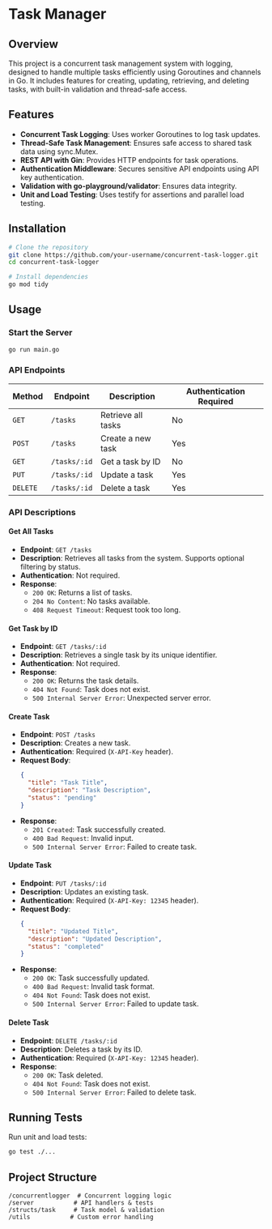 # Task Manager 

## Overview
This project is a concurrent task management system with logging, designed to handle multiple tasks efficiently using Goroutines and channels in Go. It includes features for creating, updating, retrieving, and deleting tasks, with built-in validation and thread-safe access.

## Features
- **Concurrent Task Logging**: Uses worker Goroutines to log task updates.
- **Thread-Safe Task Management**: Ensures safe access to shared task data using sync.Mutex.
- **REST API with Gin**: Provides HTTP endpoints for task operations.
- **Authentication Middleware**: Secures sensitive API endpoints using API key authentication.
- **Validation with go-playground/validator**: Ensures data integrity.
- **Unit and Load Testing**: Uses testify for assertions and parallel load testing.

## Installation

```sh
# Clone the repository
git clone https://github.com/your-username/concurrent-task-logger.git
cd concurrent-task-logger

# Install dependencies
go mod tidy
```

## Usage

### Start the Server
```sh
go run main.go
```

### API Endpoints
| Method | Endpoint | Description | Authentication Required |
|--------|----------|-------------|-----------------------|
| `GET` | `/tasks` | Retrieve all tasks | No |
| `POST` | `/tasks` | Create a new task | Yes |
| `GET` | `/tasks/:id` | Get a task by ID | No |
| `PUT` | `/tasks/:id` | Update a task | Yes |
| `DELETE` | `/tasks/:id` | Delete a task | Yes |

### API Descriptions

#### Get All Tasks
- **Endpoint**: `GET /tasks`
- **Description**: Retrieves all tasks from the system. Supports optional filtering by status.
- **Authentication**: Not required.
- **Response**:
  - `200 OK`: Returns a list of tasks.
  - `204 No Content`: No tasks available.
  - `408 Request Timeout`: Request took too long.

#### Get Task by ID
- **Endpoint**: `GET /tasks/:id`
- **Description**: Retrieves a single task by its unique identifier.
- **Authentication**: Not required.
- **Response**:
  - `200 OK`: Returns the task details.
  - `404 Not Found`: Task does not exist.
  - `500 Internal Server Error`: Unexpected server error.

#### Create Task
- **Endpoint**: `POST /tasks`
- **Description**: Creates a new task.
- **Authentication**: Required (`X-API-Key` header).
- **Request Body**:
  ```json
  {
    "title": "Task Title",
    "description": "Task Description",
    "status": "pending"
  }
  ```
- **Response**:
  - `201 Created`: Task successfully created.
  - `400 Bad Request`: Invalid input.
  - `500 Internal Server Error`: Failed to create task.

#### Update Task
- **Endpoint**: `PUT /tasks/:id`
- **Description**: Updates an existing task.
- **Authentication**: Required (`X-API-Key: 12345` header).
- **Request Body**:
  ```json
  {
    "title": "Updated Title",
    "description": "Updated Description",
    "status": "completed"
  }
  ```
- **Response**:
  - `200 OK`: Task successfully updated.
  - `400 Bad Request`: Invalid task format.
  - `404 Not Found`: Task does not exist.
  - `500 Internal Server Error`: Failed to update task.

#### Delete Task
- **Endpoint**: `DELETE /tasks/:id`
- **Description**: Deletes a task by its ID.
- **Authentication**: Required (`X-API-Key: 12345` header).
- **Response**:
  - `200 OK`: Task deleted.
  - `404 Not Found`: Task does not exist.
  - `500 Internal Server Error`: Failed to delete task.

## Running Tests
Run unit and load tests:
```sh
go test ./...
```

## Project Structure
```
/concurrentlogger  # Concurrent logging logic
/server           # API handlers & tests
/structs/task     # Task model & validation
/utils           # Custom error handling
```

